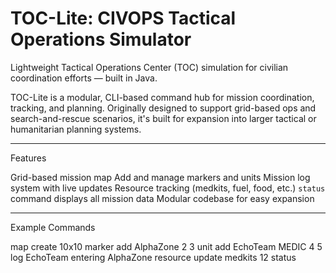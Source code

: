 # TOC-Lite: CIVOPS Tactical Operations Simulator

Lightweight Tactical Operations Center (TOC) simulation for civilian coordination efforts — built in Java.

TOC-Lite is a modular, CLI-based command hub for mission coordination, tracking, and planning. Originally designed to support grid-based ops and search-and-rescue scenarios, it's built for expansion into larger tactical or humanitarian planning systems.

---

Features

Grid-based mission map
Add and manage markers and units
Mission log system with live updates
Resource tracking (medkits, fuel, food, etc.)
`status` command displays all mission data
Modular codebase for easy expansion

---

Example Commands


map create 10x10
marker add AlphaZone 2 3
unit add EchoTeam MEDIC 4 5
log EchoTeam entering AlphaZone
resource update medkits 12
status
